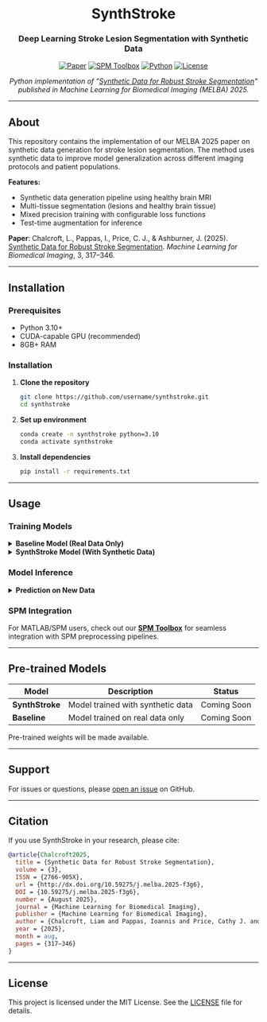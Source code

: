 <div align="center">

# SynthStroke
### Deep Learning Stroke Lesion Segmentation with Synthetic Data

[![Paper](https://img.shields.io/badge/Paper-MELBA%202025-blue?style=for-the-badge&logo=arxiv)](http://dx.doi.org/10.59275/j.melba.2025-f3g6)
[![SPM Toolbox](https://img.shields.io/badge/SPM-Toolbox-orange?style=for-the-badge&logo=github)](https://github.com/liamchalcroft/SynthStrokeSPM)
[![Python](https://img.shields.io/badge/Python-3.10+-green?style=for-the-badge&logo=python)](https://python.org)
[![License](https://img.shields.io/badge/License-MIT-red?style=for-the-badge)](LICENSE)

*Python implementation of "[Synthetic Data for Robust Stroke Segmentation](http://dx.doi.org/10.59275/j.melba.2025-f3g6)" published in Machine Learning for Biomedical Imaging (MELBA) 2025.*

</div>

---

## About

This repository contains the implementation of our MELBA 2025 paper on synthetic data generation for stroke lesion segmentation. The method uses synthetic data to improve model generalization across different imaging protocols and patient populations.

**Features:**
- Synthetic data generation pipeline using healthy brain MRI
- Multi-tissue segmentation (lesions and healthy brain tissue)
- Mixed precision training with configurable loss functions
- Test-time augmentation for inference

**Paper**: Chalcroft, L., Pappas, I., Price, C. J., & Ashburner, J. (2025). [Synthetic Data for Robust Stroke Segmentation](http://dx.doi.org/10.59275/j.melba.2025-f3g6). *Machine Learning for Biomedical Imaging*, 3, 317–346.

---

## Installation

### Prerequisites
- Python 3.10+
- CUDA-capable GPU (recommended)
- 8GB+ RAM

### Installation

1. **Clone the repository**
   ```bash
   git clone https://github.com/username/synthstroke.git
   cd synthstroke
   ```

2. **Set up environment**
   ```bash
   conda create -n synthstroke python=3.10
   conda activate synthstroke
   ```

3. **Install dependencies**
   ```bash
   pip install -r requirements.txt
   ```

---

## Usage

### Training Models

<details>
<summary><b>Baseline Model (Real Data Only)</b></summary>

Train a baseline model using only real stroke imaging data:

```bash
python train.py \
    --name baseline_model \
    --logdir ./ \
    --baseline \
    --l2 50 \
    --patch 128 \
    --amp \
    --epochs 500 \
    --epoch_length 200 \
    --lr 0.001 \
    --val_interval 2
```

**Parameters:**
- `--baseline`: Use real stroke images (no synthetic data)
- `--l2 50`: L2 loss for first 50 epochs, then switches to Dice loss
- `--patch 128`: Random crop size for training patches
- `--amp`: Enable automatic mixed precision training
- `--val_interval 2`: Validate and save weights every 2 epochs

</details>

<details>
<summary><b>SynthStroke Model (With Synthetic Data)</b></summary>

Train the model with synthetic data augmentation:

```bash
python train.py \
    --name synthstroke_model \
    --logdir ./ \
    --mbhealthy \
    --fade \
    --lesion_weight 2 \
    --l2 50 \
    --patch 128 \
    --amp \
    --epochs 500 \
    --epoch_length 200 \
    --lr 0.001 \
    --val_interval 2
```

**Key Features:**
- `--mbhealthy`: Enable MultiBrain healthy tissue segmentation
- `--fade`: Apply intensity non-uniformity fields to simulate penumbra
- `--lesion_weight 2`: Increase lesion class weight for better sensitivity

</details>

### Model Inference

<details>
<summary><b>Prediction on New Data</b></summary>

Run inference on new stroke MRI scans:

```bash
python test.py \
    --weights ./synthstroke_model/checkpoint.pt \
    --tta \
    --mb \
    --patch 128 \
    --savedir /path/to/output/ \
    --files "/path/to/input/*.nii.gz"
```

**Options:**
- `--tta`: Enable test-time augmentation
- `--mb`: Output multi-brain tissue labels alongside lesions
- `--files`: Path pattern or text file with input paths

</details>

### SPM Integration

For MATLAB/SPM users, check out our **[SPM Toolbox](https://github.com/liamchalcroft/SynthStrokeSPM)** for seamless integration with SPM preprocessing pipelines.

---

## Pre-trained Models

| Model | Description | Status |
|-------|-------------|--------|
| **SynthStroke** | Model trained with synthetic data | Coming Soon |
| **Baseline** | Model trained on real data only | Coming Soon |

Pre-trained weights will be made available.

---

## Support

For issues or questions, please [open an issue](https://github.com/username/synthstroke/issues) on GitHub.

---

## Citation

If you use SynthStroke in your research, please cite:

```bibtex
@article{Chalcroft2025,
  title = {Synthetic Data for Robust Stroke Segmentation},
  volume = {3},
  ISSN = {2766-905X},
  url = {http://dx.doi.org/10.59275/j.melba.2025-f3g6},
  DOI = {10.59275/j.melba.2025-f3g6},
  number = {August 2025},
  journal = {Machine Learning for Biomedical Imaging},
  publisher = {Machine Learning for Biomedical Imaging},
  author = {Chalcroft, Liam and Pappas, Ioannis and Price, Cathy J. and Ashburner, John},
  year = {2025},
  month = aug,
  pages = {317–346}
}
```

---

## License

This project is licensed under the MIT License. See the [LICENSE](LICENSE) file for details.
